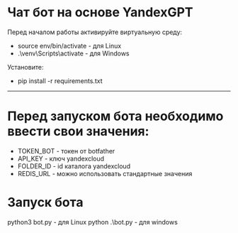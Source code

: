 # Чат бот на основе YandexGPT

Перед началом работы активируйте виртуальную среду:
- source env/bin/activate - для Linux
- .\venv\Scripts\activate - для Windows

Установите:
- pip install -r requirements.txt
___

# Перед запуском бота необходимо ввести свои значения:

- TOKEN_BOT - токен от botfather
- API_KEY - ключ yandexcloud
- FOLDER_ID - id каталога yandexcloud
- REDIS_URL - можно использовать стандартные значения

# Запуск бота

python3 bot.py - для Linux
python .\bot.py - для windows